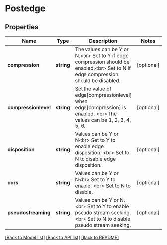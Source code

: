 # Postedge

## Properties
Name | Type | Description | Notes
------------ | ------------- | ------------- | -------------
**compression** | **string** | The values can be Y or N.&lt;br&gt; Set to Y if edge compression should be enabled.&lt;br&gt; Set to N if edge compression should be disabled. | [optional] 
**compressionlevel** | **string** | Set the value of edge[compressionlevel] when edge[compression] is enabled. &lt;br&gt;The values can be 1, 2, 3, 4, 5, 6. | [optional] 
**disposition** | **string** | Values can be Y or N&lt;br&gt; Set to Y to enable edge disposition. &lt;br&gt; Set to N  to disable edge disposition. | [optional] 
**cors** | **string** | Values can be Y or N&lt;br&gt; Set to Y to enable. &lt;br&gt; Set to N  to disable. | [optional] 
**pseudostreaming** | **string** | Values can be Y or N.&lt;br&gt; Set to Y to enable pseudo stream seeking.&lt;br&gt; Set to N to disable  pseudo stream seeking. | [optional] 

[[Back to Model list]](../README.md#documentation-for-models) [[Back to API list]](../README.md#documentation-for-api-endpoints) [[Back to README]](../README.md)

